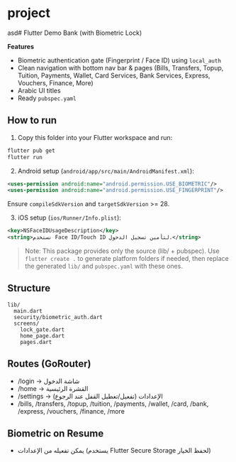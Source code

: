 # project
asd# Flutter Demo Bank (with Biometric Lock)

**Features**
- Biometric authentication gate (Fingerprint / Face ID) using `local_auth`
- Clean navigation with bottom nav bar & pages (Bills, Transfers, Topup, Tuition, Payments, Wallet, Card Services, Bank Services, Express, Vouchers, Finance, More)
- Arabic UI titles
- Ready `pubspec.yaml`

## How to run
1) Copy this folder into your Flutter workspace and run:
```bash
flutter pub get
flutter run
```

2) Android setup (`android/app/src/main/AndroidManifest.xml`):
```xml
<uses-permission android:name="android.permission.USE_BIOMETRIC"/>
<uses-permission android:name="android.permission.USE_FINGERPRINT"/>
```
Ensure `compileSdkVersion` and `targetSdkVersion` >= 28.

3) iOS setup (`ios/Runner/Info.plist`):
```xml
<key>NSFaceIDUsageDescription</key>
<string>نستخدم Face ID/Touch ID لتأمين تسجيل الدخول.</string>
```

> Note: This package provides only the source (lib/ + pubspec). Use `flutter create .` to generate platform folders if needed, then replace the generated `lib/` and `pubspec.yaml` with these ones.

## Structure
```
lib/
  main.dart
  security/biometric_auth.dart
  screens/
    lock_gate.dart
    home_page.dart
    pages.dart
```


## Routes (GoRouter)
- /login → شاشة الدخول
- /home → القشرة الرئيسية
- /settings → الإعدادات (تفعيل/تعطيل القفل عند الرجوع)
- /bills, /transfers, /topup, /tuition, /payments, /wallet, /card, /bank, /express, /vouchers, /finance, /more

## Biometric on Resume
- يمكن تفعيله من الإعدادات (يستخدم Flutter Secure Storage لحفظ الخيار)
